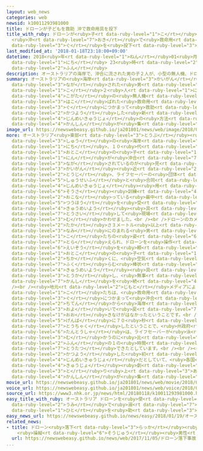 ```yaml
---
layout: web_news
categories: web
newsid: k10011293981000
title: ドローンが子どもを救助 沖で救命用具を投下
title_with_ruby: ドローンが<ruby>子<rt data-ruby-level="1">こ</rt></ruby>どもを<ruby>救助<rt data-ruby-level="4">きゅうじょ</rt></ruby>
  <ruby>沖<rt data-ruby-level="7">おき</rt></ruby>で<ruby>救命用<rt data-ruby-level="4">きゅうめいよう</rt></ruby><ruby>具<rt
  data-ruby-level="3">ぐ</rt></ruby>を<ruby>投下<rt data-ruby-level="3">とうか</rt></ruby>
last_modified_at: '2018-01-18T23:18:00+09:00'
datetime: 2018<ruby>年<rt data-ruby-level="1">ねん</rt></ruby>01<ruby>月<rt data-ruby-level="1">がつ</rt></ruby>18<ruby>日<rt
  data-ruby-level="1">にち</rt></ruby> 23<ruby>時<rt data-ruby-level="2">じ</rt></ruby>18<ruby>分<rt
  data-ruby-level="2">ふん</rt></ruby>
description: オーストラリアの海岸で、沖合に流された男の子２人が、小型の無人機、ドローンで運ばれた救命用具につかまって救助され、ドローンを活用した新たな人命救助の方法に関心が集まっています。
summary: オーストラリアの<ruby>海岸<rt data-ruby-level="3">かいがん</rt></ruby>で、<ruby>沖合<rt data-ruby-level="7">おきあい</rt></ruby>に<ruby>流<rt
  data-ruby-level="3">なが</rt></ruby>された<ruby>男<rt data-ruby-level="1">おとこ</rt></ruby>の<ruby>子<rt
  data-ruby-level="1">こ</rt></ruby>２<ruby>人<rt data-ruby-level="1">にん</rt></ruby>が、<ruby>小型<rt
  data-ruby-level="4">こがた</rt></ruby>の<ruby>無人機<rt data-ruby-level="4">むじんき</rt></ruby>、ドローンで<ruby>運<rt
  data-ruby-level="3">はこ</rt></ruby>ばれた<ruby>救命用<rt data-ruby-level="4">きゅうめいよう</rt></ruby><ruby>具<rt
  data-ruby-level="3">ぐ</rt></ruby>につかまって<ruby>救助<rt data-ruby-level="4">きゅうじょ</rt></ruby>され、ドローンを<ruby>活用<rt
  data-ruby-level="2">かつよう</rt></ruby>した<ruby>新<rt data-ruby-level="2">あら</rt></ruby>たな<ruby>人命救助<rt
  data-ruby-level="4">じんめいきゅうじょ</rt></ruby>の<ruby>方法<rt data-ruby-level="4">ほうほう</rt></ruby>に<ruby>関心<rt
  data-ruby-level="4">かんしん</rt></ruby>が<ruby>集<rt data-ruby-level="3">あつ</rt></ruby>まっています。
image_url: https://newswebeasy.github.io/ja201801/news/web/image/2018/01/18/K10011293981_1801190538_1801190539_01_03.jpg
more: オーストラリア<ruby>東部<rt data-ruby-level="3">とうぶ</rt></ruby><ruby>ニューサウスウェールズ<rt data-ruby-level="3">にゅーさうすうぇーるず</rt></ruby><ruby>州<rt
  data-ruby-level="3">しゅう</rt></ruby>の<ruby>海岸<rt data-ruby-level="3">かいがん</rt></ruby>で１８<ruby>日<rt
  data-ruby-level="1">にち</rt></ruby>、１０<ruby>代<rt data-ruby-level="3">だい</rt></ruby>の<ruby>男<rt
  data-ruby-level="1">おとこ</rt></ruby>の<ruby>子<rt data-ruby-level="1">こ</rt></ruby>２<ruby>人<rt
  data-ruby-level="1">にん</rt></ruby>が<ruby>沖合<rt data-ruby-level="7">おきあい</rt></ruby>に<ruby>流<rt
  data-ruby-level="3">なが</rt></ruby>されているのが<ruby>見<rt data-ruby-level="1">み</rt></ruby>つかりました。<ruby>海岸<rt
  data-ruby-level="3">かいがん</rt></ruby><ruby>近<rt data-ruby-level="2">ちか</rt></ruby>くでは<ruby>当時<rt
  data-ruby-level="2">とうじ</rt></ruby>、ライフセーバーの<ruby>団体<rt data-ruby-level="5">だんたい</rt></ruby>が<ruby>州政府<rt
  data-ruby-level="5">しゅうせいふ</rt></ruby>と<ruby>合同<rt data-ruby-level="2">ごうどう</rt></ruby>で<ruby>人命救助<rt
  data-ruby-level="4">じんめいきゅうじょ</rt></ruby><ruby>用<rt data-ruby-level="2">よう</rt></ruby>のドローンの<ruby>操作<rt
  data-ruby-level="6">そうさ</rt></ruby><ruby>訓練<rt data-ruby-level="4">くんれん</rt></ruby>を<ruby>行<rt
  data-ruby-level="2">おこな</rt></ruby>っている<ruby>最中<rt data-ruby-level="4">さいちゅう</rt></ruby>で、<ruby>通報<rt
  data-ruby-level="5">つうほう</rt></ruby>を<ruby>受<rt data-ruby-level="3">う</rt></ruby>け、ドローンに<ruby>救命用<rt
  data-ruby-level="4">きゅうめいよう</rt></ruby><ruby>具<rt data-ruby-level="3">ぐ</rt></ruby>を<ruby>搭載<rt
  data-ruby-level="7">とうさい</rt></ruby>して<ruby>現場<rt data-ruby-level="5">げんば</rt></ruby>に<ruby>向<rt
  data-ruby-level="3">む</rt></ruby>かわせました。<br /><br />ドローンのカメラの<ruby>映像<rt data-ruby-level="6">えいぞう</rt></ruby>には、<ruby>高<rt
  data-ruby-level="2">たか</rt></ruby>さ３メートル<ruby>以上<rt data-ruby-level="4">いじょう</rt></ruby>の<ruby>波<rt
  data-ruby-level="3">なみ</rt></ruby>にのまれる<ruby>男<rt data-ruby-level="1">おとこ</rt></ruby>の<ruby>子<rt
  data-ruby-level="1">こ</rt></ruby>たちの<ruby>姿<rt data-ruby-level="6">すがた</rt></ruby>が<ruby>捉<rt
  data-ruby-level="7">とら</rt></ruby>えられ、ドローンを<ruby>操作<rt data-ruby-level="6">そうさ</rt></ruby>したライフセーバーはこの<ruby>映像<rt
  data-ruby-level="6">えいぞう</rt></ruby>を<ruby>頼<rt data-ruby-level="7">たよ</rt></ruby>りに、<ruby>男<rt
  data-ruby-level="1">おとこ</rt></ruby>の<ruby>子<rt data-ruby-level="1">こ</rt></ruby>たちのすぐ<ruby>近<rt
  data-ruby-level="2">ちか</rt></ruby>くに、<ruby>空気<rt data-ruby-level="1">くうき</rt></ruby>で<ruby>膨<rt
  data-ruby-level="7">ふく</rt></ruby>らむ<ruby>棒状<rt data-ruby-level="6">ぼうじょう</rt></ruby>の<ruby>救命用<rt
  data-ruby-level="4">きゅうめいよう</rt></ruby><ruby>具<rt data-ruby-level="3">ぐ</rt></ruby>を<ruby>投下<rt
  data-ruby-level="3">とうか</rt></ruby>し、<ruby>無事<rt data-ruby-level="4">ぶじ</rt></ruby>かどうか<ruby>監視<rt
  data-ruby-level="7">かんし</rt></ruby>を<ruby>続<rt data-ruby-level="4">つづ</rt></ruby>けました。<br
  /><br /><ruby>地元<rt data-ruby-level="2">じもと</rt></ruby>メディアによりますと、<ruby>男<rt data-ruby-level="1">おとこ</rt></ruby>の<ruby>子<rt
  data-ruby-level="1">こ</rt></ruby>たちは、<ruby>救命用<rt data-ruby-level="4">きゅうめいよう</rt></ruby><ruby>具<rt
  data-ruby-level="3">ぐ</rt></ruby>につかまって<ruby>沖合<rt data-ruby-level="7">おきあい</rt></ruby>およそ７００メートルの<ruby>地点<rt
  data-ruby-level="2">ちてん</rt></ruby>から<ruby>海岸<rt data-ruby-level="3">かいがん</rt></ruby>まで<ruby>泳<rt
  data-ruby-level="3">およ</rt></ruby>いで<ruby>戻<rt data-ruby-level="7">もど</rt></ruby>り、<ruby>大<rt
  data-ruby-level="1">おお</rt></ruby>きなけがはなかったということです。<br /><br />ドローンは<ruby>現場<rt
  data-ruby-level="5">げんば</rt></ruby>に７０<ruby>秒<rt data-ruby-level="3">びょう</rt></ruby>ほどで<ruby>到着<rt
  data-ruby-level="7">とうちゃく</rt></ruby>したということで、<ruby>州政府<rt data-ruby-level="5">しゅうせいふ</rt></ruby>の<ruby>担当者<rt
  data-ruby-level="6">たんとうしゃ</rt></ruby>は、ライフセーバーが<ruby>泳<rt data-ruby-level="3">およ</rt></ruby>いで<ruby>向<rt
  data-ruby-level="3">む</rt></ruby>かうのに<ruby>比<rt data-ruby-level="5">くら</rt></ruby>べて、６<ruby>分<rt
  data-ruby-level="2">ふん</rt></ruby>の１の<ruby>時間<rt data-ruby-level="2">じかん</rt></ruby>で、<ruby>到達<rt
  data-ruby-level="7">とうたつ</rt></ruby>できたとしています。<br /><br /><ruby>州政府<rt data-ruby-level="5">しゅうせいふ</rt></ruby>は、ドローンを<ruby>活用<rt
  data-ruby-level="2">かつよう</rt></ruby>した<ruby>初<rt data-ruby-level="4">はじ</rt></ruby>めての<ruby>人命救助<rt
  data-ruby-level="4">じんめいきゅうじょ</rt></ruby>だとしていて、<ruby>各国<rt data-ruby-level="4">かっこく</rt></ruby>のメディアがこの<ruby>救助<rt
  data-ruby-level="4">きゅうじょ</rt></ruby><ruby>劇<rt data-ruby-level="6">げき</rt></ruby>を<ruby>取<rt
  data-ruby-level="3">と</rt></ruby>り<ruby>上<rt data-ruby-level="3">あ</rt></ruby>げ、<ruby>関心<rt
  data-ruby-level="4">かんしん</rt></ruby>が<ruby>集<rt data-ruby-level="3">あつ</rt></ruby>まっています。
movie_url: https://newswebeasy.github.io/ja201801/news/web/movie/2018/01/18/k10011293981_201801190538_201801190539.mp4
voice_url: https://newswebeasy.github.io/ja201801/news/web/voice/2018/01/18/k10011293981_201801190538_201801190539.mp3
source_url: https://www3.nhk.or.jp/news/html/20180118/k10011293981000.html
easy_title_with_ruby: オーストラリア ドローンを<ruby>使<rt data-ruby-level="3">つか</rt></ruby>って<ruby>海<rt
  data-ruby-level="2">うみ</rt></ruby>で<ruby>溺<rt data-ruby-level="7">おぼ</rt></ruby>れた<ruby>人<rt
  data-ruby-level="1">ひと</rt></ruby>を<ruby>助<rt data-ruby-level="3">たす</rt></ruby>ける
easy_news_url: https://newswebeasy.github.io/news/easy/2018/01/19/オーストラリア-ドローンを使って海で溺れた人を助ける
related_news:
- title: ドローン<ruby>落下<rt data-ruby-level="3">らっか</rt></ruby><ruby>事故<rt data-ruby-level="5">じこ</rt></ruby>
    <ruby>操縦<rt data-ruby-level="6">そうじゅう</rt></ruby><ruby>男性<rt data-ruby-level="5">だんせい</rt></ruby>「コントロールきかず」
  url: https://newswebeasy.github.io/news/web/2017/11/05/ドローン落下事故-操縦男性コントロールきかず
...
```

